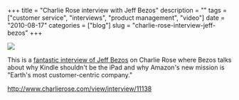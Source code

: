 +++
title = "Charlie Rose interview with Jeff Bezos"
description = ""
tags = ["customer service", "interviews", "product management", "video"]
date = "2010-08-17"
categories = ["blog"]
slug = "charlie-rose-interview-jeff-bezos"
+++



  <div class="notebook-screenshot"><a href="http://www.charlierose.com/view/interview/11138"><img src="http://media.konigi.com/bluga/wt4c6b099204990_large.jpg"/></a></div><p>This is a <a href="http://www.charlierose.com/view/interview/11138">fantastic interview of Jeff Bezos</a> on Charlie Rose where Bezos talks about why Kindle shouldn't be the iPad and why Amazon's new mission is &quot;Earth's most customer-centric company.&quot;</p>

    
  <a href="http://www.charlierose.com/view/interview/11138">http://www.charlierose.com/view/interview/11138</a>
